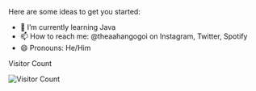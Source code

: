 
Here are some ideas to get you started:

- 🌱 I’m currently learning Java 
- 📫 How to reach me: @theaahangogoi on Instagram, Twitter, Spotify
- 😄 Pronouns: He/Him 

Visitor Count

![Visitor Count](https://profile-counter.glitch.me/{TheAahanGogoi}/count.svg)
